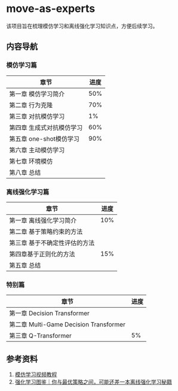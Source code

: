 # move-as-experts
该项目旨在梳理模仿学习和离线强化学习知识点，方便后续学习。



## 内容导航

### 模仿学习篇

| 章节                      | 进度 |
| ------------------------- | ---- |
| 第一章 模仿学习简介       | 50%  |
| 第二章 行为克隆           | 70%  |
| 第三章 对抗模仿学习       | 1%   |
| 第四章 生成式对抗模仿学习 | 60%  |
| 第五章 one-shot模仿学习   | 90%  |
| 第六章 主动模仿学习       |      |
| 第七章 环境模仿           |      |
| 第八章 总结               |      |



### 离线强化学习篇

| 章节                          | 进度 |
| ----------------------------- | ---- |
| 第一章 离线强化学习简介       | 10%  |
| 第二章 基于策略约束的方法     |      |
| 第三章 基于不确定性评估的方法 |      |
| 第四章基于正则化的方法        | 15%  |
| 第五章 总结                   |      |



### 特别篇

| 章节                                   | 进度 |
| -------------------------------------- | ---- |
| 第一章 Decision Transformer            |      |
| 第二章 Multi-Game Decision Transformer |      |
| 第三章 Q-Transformer                   | 5%   |



## 参考资料

1. [模仿学习视频教程](https://www.bilibili.com/video/BV1RU4y167oA/?spm_id_from=333.999.0.0)
1. [强化学习图鉴｜你与最优策略之间，可能还差一本离线强化学习秘籍](https://mp.weixin.qq.com/s/fO5lACKzJHSov9iHnbxAxQ)

